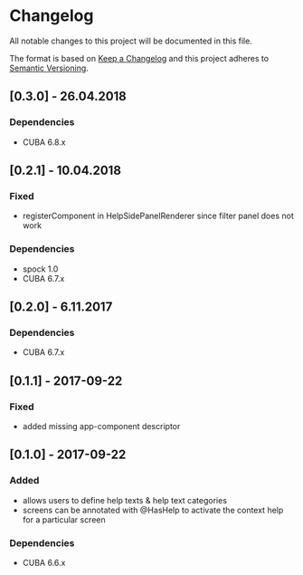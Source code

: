 # Changelog
All notable changes to this project will be documented in this file.

The format is based on [Keep a Changelog](http://keepachangelog.com/en/1.0.0/)
and this project adheres to [Semantic Versioning](http://semver.org/spec/v2.0.0.html).

## [0.3.0] - 26.04.2018

### Dependencies
- CUBA 6.8.x

## [0.2.1] - 10.04.2018

### Fixed
- registerComponent in HelpSidePanelRenderer since filter panel does not work

### Dependencies
- spock 1.0
- CUBA 6.7.x

## [0.2.0] - 6.11.2017

### Dependencies
- CUBA 6.7.x

## [0.1.1] - 2017-09-22

### Fixed
- added missing app-component descriptor

## [0.1.0] - 2017-09-22

### Added
- allows users to define help texts & help text categories
- screens can be annotated with @HasHelp to activate the context help for a particular screen


### Dependencies
- CUBA 6.6.x
